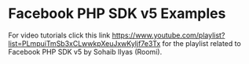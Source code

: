 # Facebook PHP SDK v5 Examples
For video tutorials click this link https://www.youtube.com/playlist?list=PLmpuiTmSb3xCLwwkpXeuJxwKyljf7e3Tx for the playlist related to Facebook PHP SDK v5 by Sohaib Ilyas (Roomi).
